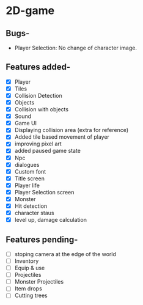 # 2D-game
## Bugs-
- Player Selection: No change of character image.

## Features added-

- [x] Player
- [x] Tiles
- [x] Collision Detection
- [x] Objects
- [x] Collision with objects
- [x] Sound
- [x] Game UI
- [x] Displaying collision area (extra for reference)
- [x] Added tile based movement of player 
- [x] improving pixel art
- [x] added paused game state
- [x] Npc
- [x] dialogues 
- [x] Custom font
- [x] Title screen
- [x] Player life
- [x] Player Selection screen
- [x] Monster
- [x] Hit detection
- [x] character staus
- [x] level up, damage calculation
## Features pending-

- [ ] stoping camera at the edge of the world
- [ ] Inventory 
- [ ] Equip & use
- [ ] Projectiles
- [ ] Monster Projectiles
- [ ] Item drops
- [ ] Cutting trees
